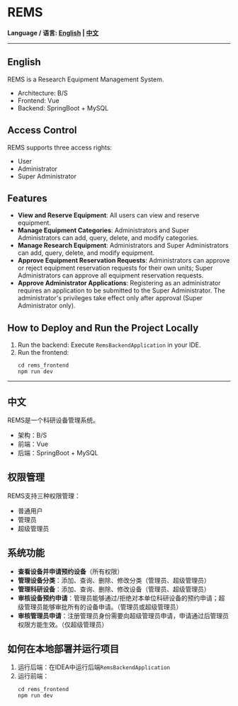 # REMS

**Language / 语言: [English](#english) | [中文](#中文)**

---

## English

REMS is a Research Equipment Management System.

- Architecture: B/S
- Frontend: Vue
- Backend: SpringBoot + MySQL

## Access Control

REMS supports three access rights:
- User
- Administrator
- Super Administrator

## Features

- **View and Reserve Equipment**: All users can view and reserve equipment.
- **Manage Equipment Categories**: Administrators and Super Administrators can add, query, delete, and modify categories.
- **Manage Research Equipment**: Administrators and Super Administrators can add, query, delete, and modify equipment.
- **Approve Equipment Reservation Requests**: Administrators can approve or reject equipment reservation requests for their own units; Super Administrators can approve all equipment reservation requests.
- **Approve Administrator Applications**: Registering as an administrator requires an application to be submitted to the Super Administrator. The administrator's privileges take effect only after approval (Super Administrator only).

## How to Deploy and Run the Project Locally

1. Run the backend: Execute `RemsBackendApplication` in your IDE.
2. Run the frontend:
    ```shell
    cd rems_frontend
    npm run dev
    ```

---

## 中文

REMS是一个科研设备管理系统。
- 架构：B/S
- 前端：Vue
- 后端：SpringBoot + MySQL

## 权限管理

REMS支持三种权限管理：
- 普通用户
- 管理员
- 超级管理员

## 系统功能

- **查看设备并申请预约设备**（所有权限）
- **管理设备分类**：添加、查询、删除、修改分类（管理员、超级管理员）
- **管理科研设备**：添加、查询、删除、修改设备（管理员、超级管理员）
- **审核设备预约申请**：管理员能够通过/拒绝对本单位科研设备的预约申请；超级管理员能够审批所有的设备申请。（管理员或超级管理员）
- **审核管理员申请**：注册管理员身份需要向超级管理员申请，申请通过后管理员权限方能生效。（仅超级管理员）

## 如何在本地部署并运行项目

1. 运行后端：在IDEA中运行后端`RemsBackendApplication`
2. 运行前端：
    ```shell
    cd rems_frontend
    npm run dev
    ```